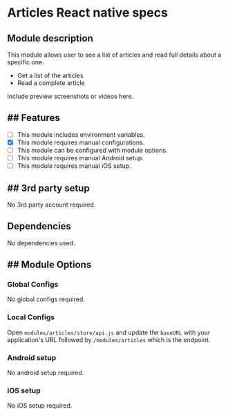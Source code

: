 # Articles React native specs

## Module description

This module allows user to see a list of articles and read full details about a specific one.

- Get a list of the articles
- Read a complete article

Include preview screenshots or videos here.

## ## Features

- [ ] This module includes environment variables.
- [x] This module requires manual configurations.
- [ ] This module can be configured with module options.
- [ ] This module requires manual Android setup.
- [ ] This module requires manual iOS setup.

## ## 3rd party setup

No 3rd party account required.

## Dependencies

No dependencies used.

## ## Module Options

### Global Configs

No global configs required.

### Local Configs

Open `modules/articles/store/api.js` and update the `baseURL` with your application's URL followed by `/modules/articles` which is the endpoint.

### Android setup

No android setup required.

### iOS setup

No iOS setup required.
